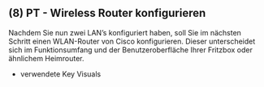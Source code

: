 <!--include-start-->
## (8) PT - Wireless Router konfigurieren
Nachdem Sie nun zwei LAN’s konfiguriert haben, soll Sie im nächsten Schritt einen WLAN-Router von Cisco konfigurieren. Dieser unterscheidet sich im Funktionsumfang und der Benutzeroberfläche Ihrer Fritzbox oder ähnlichem Heimrouter. 

- verwendete Key Visuals


<!--include-end-->